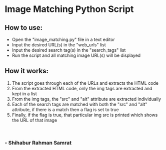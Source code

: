 # Image Matching Python Script

## How to use:
* Open the "image_matching.py" file in a text editor
* Input the desired URL(s) in the "web_urls" list
* Input the desired search tag(s) in the "search_tags" list
* Run the script and all matching image URL(s) will be displayed

## How it works:
1. The script goes through each of the URLs and extracts the HTML code
2. From the extracted HTML code, only the img tags are extracted and kept in a list
3. From the img tags, the "src" and "alt" attribute are extracted individually
4. Each of the search tags are matched with both the "src" and "alt" attribute, if there is a match then a flag is set to true
5. Finally, if the flag is true, that particular img src is printed which shows the URL of that image
<br>

### - Shihabur Rahman Samrat
